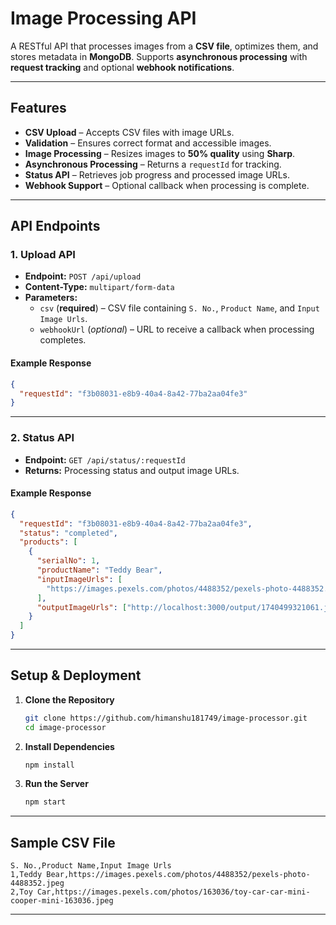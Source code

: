 # **Image Processing API**

A RESTful API that processes images from a **CSV file**, optimizes them, and stores metadata in **MongoDB**. Supports **asynchronous processing** with **request tracking** and optional **webhook notifications**.

---

## **Features**

- **CSV Upload** – Accepts CSV files with image URLs.
- **Validation** – Ensures correct format and accessible images.
- **Image Processing** – Resizes images to **50% quality** using **Sharp**.
- **Asynchronous Processing** – Returns a `requestId` for tracking.
- **Status API** – Retrieves job progress and processed image URLs.
- **Webhook Support** – Optional callback when processing is complete.

---

## **API Endpoints**

### **1. Upload API**

- **Endpoint:** `POST /api/upload`
- **Content-Type:** `multipart/form-data`
- **Parameters:**
  - `csv` (**required**) – CSV file containing `S. No.`, `Product Name`, and `Input Image Urls`.
  - `webhookUrl` (_optional_) – URL to receive a callback when processing completes.

#### **Example Response**

```json
{
  "requestId": "f3b08031-e8b9-40a4-8a42-77ba2aa04fe3"
}
```

---

### **2. Status API**

- **Endpoint:** `GET /api/status/:requestId`
- **Returns:** Processing status and output image URLs.

#### **Example Response**

```json
{
  "requestId": "f3b08031-e8b9-40a4-8a42-77ba2aa04fe3",
  "status": "completed",
  "products": [
    {
      "serialNo": 1,
      "productName": "Teddy Bear",
      "inputImageUrls": [
        "https://images.pexels.com/photos/4488352/pexels-photo-4488352.jpeg"
      ],
      "outputImageUrls": ["http://localhost:3000/output/1740499321061.jpg"]
    }
  ]
}
```

---

## **Setup & Deployment**

1. **Clone the Repository**

   ```bash
   git clone https://github.com/himanshu181749/image-processor.git
   cd image-processor
   ```

2. **Install Dependencies**

   ```bash
   npm install
   ```

3. **Run the Server**
   ```bash
   npm start
   ```

---

## **Sample CSV File**

```csv
S. No.,Product Name,Input Image Urls
1,Teddy Bear,https://images.pexels.com/photos/4488352/pexels-photo-4488352.jpeg
2,Toy Car,https://images.pexels.com/photos/163036/toy-car-car-mini-cooper-mini-163036.jpeg
```

---
